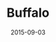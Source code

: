 ---
title: Buffalo
date: 2015-09-03
images: [both-side.jpg, side-picture.jpg, watch-closeup.jpg]
props: [rbb, sb, green-happy-sticker, blue-happy-sticker, gold-crown, tiara, pink-hello-kitty-chair, flower-lights, freddie-mustache, aviators, rainbow-hair-extensions, judy-garland, picture-frame, watch, groucho-marx-glasses, horse, harley-jacket, ken-dodd]
---